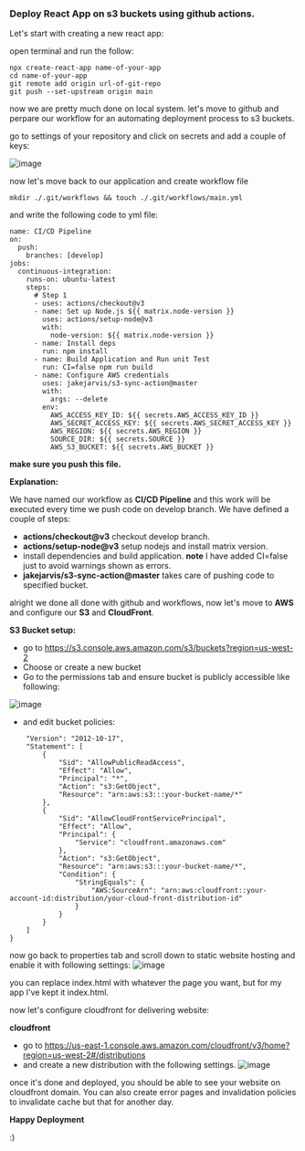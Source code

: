 ### Deploy React App on s3 buckets using github actions.

Let's start with creating a new react app:

open terminal and run the follow:
```
npx create-react-app name-of-your-app
cd name-of-your-app
git remote add origin url-of-git-repo
git push --set-upstream origin main
```

now we are pretty much done on local system.
let's move to github and perpare our workflow for an automating deployment process to s3 buckets.

go to settings of your repository and click on secrets and add a couple of keys:

![image](https://user-images.githubusercontent.com/2582649/193400089-f318efee-140a-43ec-be49-5af7e254ea64.png)

now let's move back to our application and create workflow file

`mkdir ./.git/workflows && touch ./.git/workflows/main.yml`

and write the following code to yml file:

```
name: CI/CD Pipeline
on:
  push:
    branches: [develop]
jobs:
  continuous-integration:
    runs-on: ubuntu-latest
    steps:
      # Step 1
      - uses: actions/checkout@v3
      - name: Set up Node.js ${{ matrix.node-version }}
        uses: actions/setup-node@v3
        with:
          node-version: ${{ matrix.node-version }}
      - name: Install deps
        run: npm install    
      - name: Build Application and Run unit Test
        run: CI=false npm run build
      - name: Configure AWS credentials
        uses: jakejarvis/s3-sync-action@master
        with:
          args: --delete
        env:
          AWS_ACCESS_KEY_ID: ${{ secrets.AWS_ACCESS_KEY_ID }}
          AWS_SECRET_ACCESS_KEY: ${{ secrets.AWS_SECRET_ACCESS_KEY }}
          AWS_REGION: ${{ secrets.AWS_REGION }}
          SOURCE_DIR: ${{ secrets.SOURCE }}
          AWS_S3_BUCKET: ${{ secrets.AWS_BUCKET }}
```
**make sure you push this file.**

**Explanation:**

We have named our workflow as **CI/CD Pipeline** and this work will be executed every time we push code on develop branch.
We have defined a couple of steps:
- **actions/checkout@v3** checkout develop branch.
- **actions/setup-node@v3** setup nodejs and install matrix version.
- install dependencies and build application. **note** I have added CI=false just to avoid warnings shown as errors.
- **jakejarvis/s3-sync-action@master** takes care of pushing code to specified bucket.

alright we done all done with github and workflows, now let's move to **AWS** and configure our **S3** and **CloudFront**.

**S3 Bucket setup:**
- go to https://s3.console.aws.amazon.com/s3/buckets?region=us-west-2
- Choose or create a new bucket
- Go to the permissions tab and ensure bucket is publicly accessible like following:

![image](https://user-images.githubusercontent.com/2582649/193400120-29e87438-3159-4804-af7f-c3d012ab934e.png)

- and edit bucket policies:
```{
    "Version": "2012-10-17",
    "Statement": [
        {
            "Sid": "AllowPublicReadAccess",
            "Effect": "Allow",
            "Principal": "*",
            "Action": "s3:GetObject",
            "Resource": "arn:aws:s3:::your-bucket-name/*"
        },
        {
            "Sid": "AllowCloudFrontServicePrincipal",
            "Effect": "Allow",
            "Principal": {
                "Service": "cloudfront.amazonaws.com"
            },
            "Action": "s3:GetObject",
            "Resource": "arn:aws:s3:::your-bucket-name/*",
            "Condition": {
                "StringEquals": {
                    "AWS:SourceArn": "arn:aws:cloudfront::your-account-id:distribution/your-cloud-front-distribution-id"
                }
            }
        }
    ]
}
```
now go back to properties tab and scroll down to static website hosting and enable it with following settings:
![image](https://user-images.githubusercontent.com/2582649/193400137-7fa36c32-2ee9-4517-85a4-fb5e464c8bc3.png)

you can replace index.html with whatever the page you want, but for my app I've kept it index.html.

now let's configure cloudfront for delivering website:

**cloudfront**

- go to https://us-east-1.console.aws.amazon.com/cloudfront/v3/home?region=us-west-2#/distributions
- and create a new distribution with the following settings.
  ![image](https://user-images.githubusercontent.com/2582649/193400234-228a3a97-0cc7-4429-9667-d25857fa4424.png)

once it's done and deployed, you should be able to see your website on cloudfront domain. You can also create error pages and invalidation policies to invalidate cache but that for another day.

**Happy Deployment**

:)



